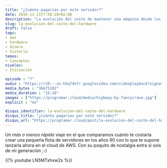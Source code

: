 ```yaml
---
title: "¿Cuánto pagarías por este servidor?"
date: 2016-11-11T7:50:20+02:00
description: "La evolución del coste de mantener una máquina desde los años noventa hasta la actualidad."
slug: la-evolucion-del-coste-del-hardware
draft: false
tags:
- aws
- hardware
- dinero
- historia
temas:
- Conceptos
niveles:
- Iniciación

episode : "7"
audio : "https://r10---sn-h5q7dn7r.googlevideo.com/videoplayback?signature=532F102D433E4B7D6E3E73FB660336C9BC94C455.6AEB52426D929B01E9D691E87A96365AE17809E1&clen=36675102&upn=yg01hvULnts&ip=37.133.98.1&source=youtube&gir=yes&mime=video%2Fmp4&requiressl=yes&expire=1479246417&lmt=1478811726182102&ratebypass=yes&pl=22&ipbits=0&id=o-AAs0tvievRKrwCXWdrMMzShgwBqpQr-DTCEx5YgU5Qqg&sparams=clen,dur,ei,expire,gir,id,initcwndbps,ip,ipbits,itag,lmt,mime,mm,mn,ms,mv,nh,pl,ratebypass,requiressl,source,upn&itag=18&dur=910.616&key=cms1&ei=8S0rWOLjEsmtc47Ri4AG&redirect_counter=1&cm2rm=sn-w511uxa-cjol7r&req_id=19a005f0d5b6a3ee&cms_redirect=yes&mm=30&mn=sn-h5q7dn7r&ms=nxu&mt=1479224827&mv=m&nh=IgpwcjAxLm1hZDA2KgkxMjcuMC4wLjE"
media_bytes : "36675102"
media_duration : "15:10"
images : ["https://programar.cloud/media/highway-by-fancycrave.jpg"]
explicit : "no"

disqus_identifier: la-evolucion-del-coste-del-hardware
disqus_title: "¿Cuánto pagarías por este servidor?"
disqus_url: "https://programar.cloud/post/la-evolucion-del-coste-del-hardware"
---      
```


Un *más o menos rápido* viaje en el que comparamos cuánto te costaría crear una pequeña flota de servidores en los años 90 con lo que te supone lanzarla ahora en el cloud de AWS. Con su poquito de nostalgia extra si sois de mi generación ;-)

{{% youtube LN5MTxhxw2s %}}

<!--more-->